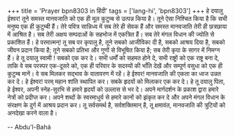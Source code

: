 +++
title = 'Prayer bpn8303 in हिंदी'
tags = ['lang-hi', 'bpn8303']
+++
हे दयालु ईश्वर! तूने समस्त मानवजाति को एक ही मूल कुटुम्ब से उत्पन्न किया है। तूने ऐसा निश्चित किया है कि सभी मनुष्य एक ही कुटुम्बी हैं। तेरे पवित्र सान्निध्य में सब तेरे ही सेवक हैं और समस्त मानवजाति तेरी ही छत्रछाया में आश्रित है। सब तेरी अक्षय सम्पदाओं के सहभोज में एकत्रित हैं। सब तेरे मंगल विधान की ज्योति से प्रकाशित हैं।
हे परमात्मन्! तू सब पर कृपालु है, तूने सबको आजीविका दी है, सबको आश्रय दिया है, सबको जीवन प्रदान किया है; तूने सबको प्रतिभा और गुणों से विभूषित किया है; सब तेरी कृपा के सागर में निमग्न हैं। हे तू दयालु स्वामी ! सबको एक कर दे। सभी धर्मों को सहमत होने दे, सभी राष्ट्रों को एक राष्ट्र बना दे, ताकि वे सब परस्पर एक-दूसरे को, एक ही परिवार के सदस्यों की भाँति देखें और सम्पूर्ण वसुधा को एक ही कुटुम्ब मानें। वे सब मिलकर सद्भाव के वातावरण में रहें। हे ईश्वर! मानवजाति की एकता का ध्वज उन्नत कर दे। हे ईश्वर! परम् महान शांति स्थापित कर। सबके हृदयों को मिलाकर एक कर दे। हे तू दयालु पिता, हे ईश्वर, अपनी स्नेह-सुरभि से हमारे हृदयों को उल्लास से भर दे। अपने मार्गदर्शन के प्रकाश द्वारा हमारे नेत्रों को प्रदीप्त कर। अपने शब्दों के स्वरमाधुर्य से हमारे कानों को झंकृत कर दे और अपने मंगल विधान के संरक्षण के दुर्ग में आश्रय प्रदान कर। तू सर्वसमर्थ है, सर्वशक्तिमान् है, तू क्षमावंत, मानवजाति की त्रुटियों को अनदेखा करने वाला है।

-- Abdu'l-Bahá
